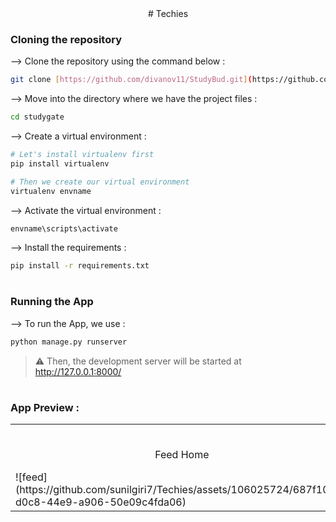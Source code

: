 <div align="center">
# Techies
</div>

### Cloning the repository

--> Clone the repository using the command below :
```bash
git clone [https://github.com/divanov11/StudyBud.git](https://github.com/sunilgiri7/Techies.git)

```

--> Move into the directory where we have the project files : 
```bash
cd studygate

```

--> Create a virtual environment :
```bash
# Let's install virtualenv first
pip install virtualenv

# Then we create our virtual environment
virtualenv envname

```

--> Activate the virtual environment :
```bash
envname\scripts\activate

```

--> Install the requirements :
```bash
pip install -r requirements.txt

```

#

### Running the App

--> To run the App, we use :
```bash
python manage.py runserver

```

> ⚠ Then, the development server will be started at http://127.0.0.1:8000/

#

### App Preview :

<table width="100%"> 
<tr>
<td width="50%">      
&nbsp; 
<br>
<p align="center">
  Feed Home
</p>
<!-- <img src="https://github.com/sunilgiri7/Techies/blob/main/preview/feed.png"> -->
  ![feed](https://github.com/sunilgiri7/Techies/assets/106025724/687f1033-d0c8-44e9-a906-50e09c4fda06)
</td> 
<td width="50%">
<br>
<p align="center">
  Room Conversation Preview
</p>
<!-- <img src="https://github.com/sunilgiri7/Techies/blob/main/preview/room.png">   -->
  ![room](https://github.com/sunilgiri7/Techies/assets/106025724/907e8116-deaa-42ec-85db-807cf9ffa893)

</td>
</table>
